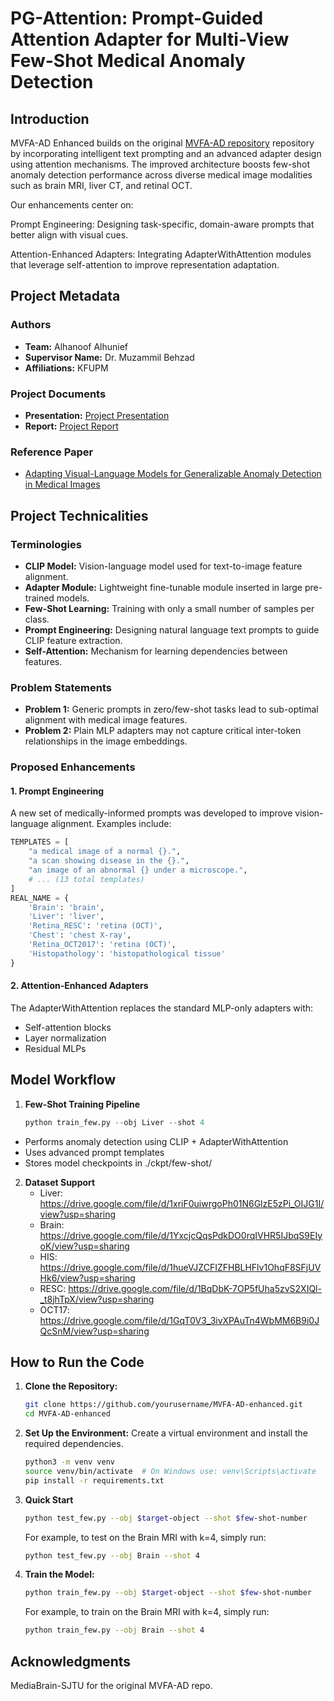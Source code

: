 # PG-Attention: Prompt-Guided Attention Adapter for Multi-View Few-Shot Medical Anomaly Detection


## Introduction
MVFA-AD Enhanced builds on the original [MVFA-AD repository](https://github.com/MediaBrain-SJTU/MVFA-AD) repository by incorporating intelligent text prompting and an advanced adapter design using attention mechanisms. The improved architecture boosts few-shot anomaly detection performance across diverse medical image modalities such as brain MRI, liver CT, and retinal OCT.

Our enhancements center on:

Prompt Engineering: Designing task-specific, domain-aware prompts that better align with visual cues.

Attention-Enhanced Adapters: Integrating AdapterWithAttention modules that leverage self-attention to improve representation adaptation.

## Project Metadata
### Authors
- **Team:** Alhanoof Alhunief 
- **Supervisor Name:** Dr. Muzammil Behzad
- **Affiliations:** KFUPM

### Project Documents
- **Presentation:** [Project Presentation](/presentation.pptx)
- **Report:** [Project Report](/PG-Attention.pdf)

### Reference Paper
- [Adapting Visual-Language Models for Generalizable Anomaly Detection in Medical Images](https://openaccess.thecvf.com/content/CVPR2024/papers/Huang_Adapting_Visual-Language_Models_for_Generalizable_Anomaly_Detection_in_Medical_Images_CVPR_2024_paper.pdf)


## Project Technicalities

### Terminologies
- **CLIP Model:** Vision-language model used for text-to-image feature alignment.
- **Adapter Module:** Lightweight fine-tunable module inserted in large pre-trained models.
- **Few-Shot Learning:** Training with only a small number of samples per class.
- **Prompt Engineering:** Designing natural language text prompts to guide CLIP feature extraction.
- **Self-Attention:** Mechanism for learning dependencies between features.

### Problem Statements
- **Problem 1:** Generic prompts in zero/few-shot tasks lead to sub-optimal alignment with medical image features.
- **Problem 2:** Plain MLP adapters may not capture critical inter-token relationships in the image embeddings.


### Proposed Enhancements

#### 1. Prompt Engineering
A new set of medically-informed prompts was developed to improve vision-language alignment. Examples include:
```python
TEMPLATES = [
    "a medical image of a normal {}.",
    "a scan showing disease in the {}.",
    "an image of an abnormal {} under a microscope.",
    # ... (13 total templates)
]
REAL_NAME = {
    'Brain': 'brain',
    'Liver': 'liver',
    'Retina_RESC': 'retina (OCT)',
    'Chest': 'chest X-ray',
    'Retina_OCT2017': 'retina (OCT)',
    'Histopathology': 'histopathological tissue'
} 
```

#### 2. Attention-Enhanced Adapters

The AdapterWithAttention replaces the standard MLP-only adapters with:
- Self-attention blocks
- Layer normalization
- Residual MLPs


## Model Workflow

1. **Few-Shot Training Pipeline**
   ``` python
   python train_few.py --obj Liver --shot 4
   ```
  - Performs anomaly detection using CLIP + AdapterWithAttention
  - Uses advanced prompt templates
  - Stores model checkpoints in ./ckpt/few-shot/

2. **Dataset Support**
   - Liver: https://drive.google.com/file/d/1xriF0uiwrgoPh01N6GlzE5zPi_OIJG1I/view?usp=sharing
   - Brain: https://drive.google.com/file/d/1YxcjcQqsPdkDO0rqIVHR5IJbqS9EIyoK/view?usp=sharing
   - HIS: https://drive.google.com/file/d/1hueVJZCFIZFHBLHFlv1OhqF8SFjUVHk6/view?usp=sharing
   - RESC: https://drive.google.com/file/d/1BqDbK-7OP5fUha5zvS2XIQl-_t8jhTpX/view?usp=sharing
   - OCT17: https://drive.google.com/file/d/1GqT0V3_3ivXPAuTn4WbMM6B9i0JQcSnM/view?usp=sharing

## How to Run the Code

1. **Clone the Repository:**
    ```bash
    git clone https://github.com/yourusername/MVFA-AD-enhanced.git
    cd MVFA-AD-enhanced
    ```

2. **Set Up the Environment:**
    Create a virtual environment and install the required dependencies.
    ```bash
    python3 -m venv venv
    source venv/bin/activate  # On Windows use: venv\Scripts\activate
    pip install -r requirements.txt
    ```
    
3. **Quick Start**
   ``` bash
   python test_few.py --obj $target-object --shot $few-shot-number
   ``` 
   For example, to test on the Brain MRI with k=4, simply run:
   ``` bash
   python test_few.py --obj Brain --shot 4
   ```
   
4. **Train the Model:**
   ``` bash
   python train_few.py --obj $target-object --shot $few-shot-number
   ```
   For example, to train on the Brain MRI with k=4, simply run:
   ``` bash
   python train_few.py --obj Brain --shot 4
   ```


## Acknowledgments
MediaBrain-SJTU for the original MVFA-AD repo.



